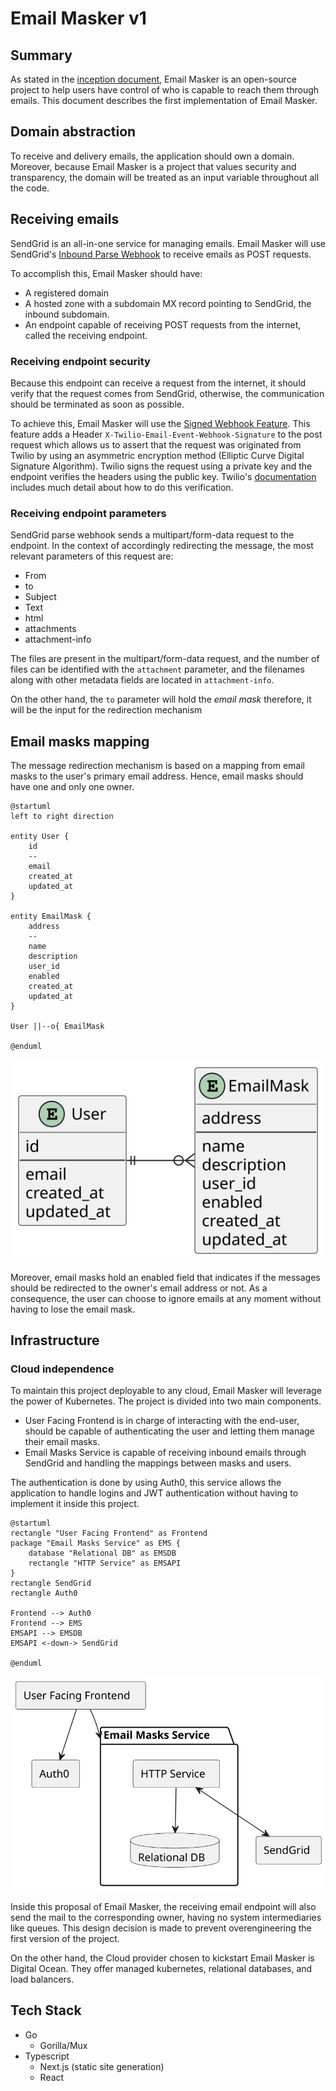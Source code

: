 # Email Masker v1

## Summary

As stated in the [inception document](./Inception.MD), Email Masker
is an open-source project to help users have control of who is capable to
reach them through emails. This document describes the first implementation of Email Masker.

## Domain abstraction

To receive and delivery emails, the application should own a domain.
Moreover, because Email Masker is a project that values security and transparency,
the domain will be treated as an input variable throughout all the code.

## Receiving emails

SendGrid is an all-in-one service for managing emails.
Email Masker will use SendGrid's [Inbound Parse Webhook](https://docs.sendgrid.com/for-developers/parsing-email/setting-up-the-inbound-parse-webhook)
to receive emails as POST requests.

To accomplish this, Email Masker should have:

* A registered domain
* A hosted zone with a subdomain MX record pointing to SendGrid, the inbound subdomain.
* An endpoint capable of receiving POST requests from the internet, called the receiving endpoint.

### Receiving endpoint security

Because this endpoint can receive a request from the internet, it should
verify that the request comes from SendGrid, otherwise, the communication should be
terminated as soon as possible.

To achieve this, Email Masker will use the [Signed Webhook Feature](https://docs.sendgrid.com/for-developers/tracking-events/getting-started-event-webhook-security-features).
This feature adds a Header `X-Twilio-Email-Event-Webhook-Signature` to the post request which allows us to assert that the request
was originated from Twilio by using an asymmetric encryption method (Elliptic Curve Digital Signature Algorithm).
Twilio signs the request using a private key and the endpoint verifies the headers using the public key.
Twilio's [documentation](https://docs.sendgrid.com/for-developers/tracking-events/getting-started-event-webhook-security-features#verify-the-signature) includes much detail about how to do this verification.

### Receiving endpoint parameters

SendGrid parse webhook sends a multipart/form-data request to the endpoint.
In the context of accordingly redirecting the message, the most relevant parameters of this request are:

* From
* to
* Subject
* Text
* html
* attachments
* attachment-info

The files are present in the multipart/form-data request, and the number of files
can be identified with the `attachment` parameter, and the filenames along with other
metadata fields are located in `attachment-info`.

On the other hand, the `to` parameter will hold the *email mask* therefore,
it will be the input for the redirection mechanism

## Email masks mapping

The message redirection mechanism is based on a mapping from email masks
to the user's primary email address. Hence, email masks should have one and only
one owner.

```plantuml
@startuml
left to right direction

entity User {
    id
    --
    email
    created_at
    updated_at
}

entity EmailMask {
    address
    --
    name
    description
    user_id
    enabled
    created_at
    updated_at
}

User ||--o{ EmailMask

@enduml
```

![ERD](./erd.svg)

Moreover, email masks hold an enabled field that indicates if the messages should be
redirected to the owner's email address or not. As a consequence, the user can choose
to ignore emails at any moment without having to lose the email mask.

## Infrastructure

### Cloud independence

To maintain this project deployable to any cloud,
Email Masker will leverage the power of Kubernetes.
The project is divided into two main components.

* User Facing Frontend is in charge of interacting with the end-user,
  should be capable of authenticating the user and letting them manage their email masks.
* Email Masks Service is capable of receiving inbound emails through SendGrid and
  handling the mappings between masks and users.

The authentication is done by using Auth0, this service allows the application
to handle logins and JWT authentication without having to implement it inside this project.

```plantuml
@startuml
rectangle "User Facing Frontend" as Frontend
package "Email Masks Service" as EMS {
    database "Relational DB" as EMSDB
    rectangle "HTTP Service" as EMSAPI
}
rectangle SendGrid
rectangle Auth0

Frontend --> Auth0
Frontend --> EMS
EMSAPI --> EMSDB
EMSAPI <-down-> SendGrid

@enduml
```

![Infra](./infra.svg)

Inside this proposal of Email Masker, the receiving email endpoint will also send the mail to the corresponding owner,
having no system intermediaries like queues. This design decision is made to prevent overengineering the first version of the project.

On the other hand, the Cloud provider chosen to kickstart Email Masker is Digital Ocean.
They offer managed kubernetes, relational databases, and load balancers.

## Tech Stack

* Go
  * Gorilla/Mux
* Typescript
  * Next.js (static site generation)
  * React
